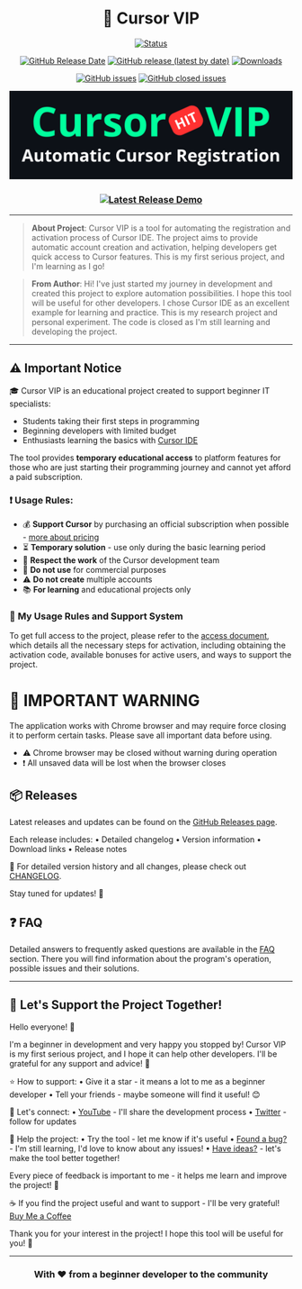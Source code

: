 <div align="center">

# 🚀 Cursor VIP

[![Status](https://img.shields.io/badge/Status-Active_Development-green)](https://github.com/DevCicadaY/CursorVIPFeedback)

[![GitHub Release Date](https://img.shields.io/github/release-date/DevCicadaY/CursorVIPFeedback)](https://github.com/DevCicadaY/CursorVIPFeedback/releases/latest)
[![GitHub release (latest by date)](https://img.shields.io/github/v/release/DevCicadaY/CursorVIPFeedback?display_name=tag&include_prereleases)](https://github.com/DevCicadaY/CursorVIPFeedback/releases/latest)
[![Downloads](https://img.shields.io/endpoint?url=https://api.pinstudios.net/api/badges/downloads/DevCicadaY/CursorVIPFeedback/total)](https://github.com/DevCicadaY/CursorVIPFeedback/releases/latest)

[![GitHub issues](https://img.shields.io/github/issues/DevCicadaY/CursorVIPFeedback)](https://github.com/DevCicadaY/CursorVIPFeedback/issues)
[![GitHub closed issues](https://img.shields.io/github/issues-closed/DevCicadaY/CursorVIPFeedback)](https://github.com/DevCicadaY/CursorVIPFeedback/issues?q=is%3Aissue+is%3Aclosed)


</div>

<div align="center">

[![Watch the Demo](cursorvip_demo.png)](https://www.youtube.com/watch?v=JLkITcJ8qM0)

### [![Latest Release Demo](https://img.shields.io/badge/YouTube-Demo-red)](https://www.youtube.com/watch?v=JLkITcJ8qM0)

</div>

---

> **About Project**: Cursor VIP is a tool for automating the registration and activation process of Cursor IDE. The project aims to provide automatic account creation and activation, helping developers get quick access to Cursor features. This is my first serious project, and I'm learning as I go!

> **From Author**: Hi! I've just started my journey in development and created this project to explore automation possibilities. I hope this tool will be useful for other developers. I chose Cursor IDE as an excellent example for learning and practice.
> This is my research project and personal experiment. The code is closed as I'm still learning and developing the project.

---

## ⚠️ Important Notice

🎓 Cursor VIP is an educational project created to support beginner IT specialists:
- Students taking their first steps in programming
- Beginning developers with limited budget
- Enthusiasts learning the basics with [Cursor IDE](https://www.cursor.com/)

The tool provides **temporary educational access** to platform features for those who are just starting their programming journey and cannot yet afford a paid subscription.

### ❗ Usage Rules:
- 💰 **Support Cursor** by purchasing an official subscription when possible - [more about pricing](https://www.cursor.com/pricing)
- ⏳ **Temporary solution** - use only during the basic learning period
- 🤝 **Respect the work** of the Cursor development team
- 🚫 **Do not use** for commercial purposes
- ⚠️ **Do not create** multiple accounts
- 📚 **For learning** and educational projects only

### 🌟 **My Usage Rules and Support System**

To get full access to the project, please refer to the [access document](LIMIT.md), which details all the necessary steps for activation, including obtaining the activation code, available bonuses for active users, and ways to support the project.

# 🚨 IMPORTANT WARNING

The application works with Chrome browser and may require force closing it to perform certain tasks. Please save all important data before using.

- ⚠️ Chrome browser may be closed without warning during operation
- ❗ All unsaved data will be lost when the browser closes

## 📦 Releases

Latest releases and updates can be found on the [GitHub Releases page](https://github.com/DevCicadaY/CursorVIPFeedback/releases/).

Each release includes:
• Detailed changelog
• Version information
• Download links
• Release notes

📝 For detailed version history and all changes, please check out [CHANGELOG](CHANGELOG.md).

Stay tuned for updates! 🚀

## ❓ FAQ

Detailed answers to frequently asked questions are available in the [FAQ](FAQ.md) section. There you will find information about the program's operation, possible issues and their solutions.

---

## 🌟 Let's Support the Project Together!

Hello everyone! 👋 

I'm a beginner in development and very happy you stopped by! Cursor VIP is my first serious project, and I hope it can help other developers. I'll be grateful for any support and advice! 🚀

⭐ How to support:
• Give it a star - it means a lot to me as a beginner developer
• Tell your friends - maybe someone will find it useful! 😊

📱 Let's connect:
• [YouTube](https://youtube.com/@DevCicadaY) - I'll share the development process
• [Twitter](https://twitter.com/devcicaday) - follow for updates

🐛 Help the project:
• Try the tool - let me know if it's useful
• [Found a bug?](https://github.com/DevCicadaY/CursorVIPFeedback/issues/new) - I'm still learning, I'd love to know about any issues!
• [Have ideas?](https://github.com/DevCicadaY/CursorVIPFeedback/issues/new) - let's make the tool better together!

Every piece of feedback is important to me - it helps me learn and improve the project! 🙏

☕ If you find the project useful and want to support - I'll be very grateful! [Buy Me a Coffee](https://buymeacoffee.com/devcicadaym)

Thank you for your interest in the project! I hope this tool will be useful for you! 🤗

---

<div align="center">

### With ❤️ from a beginner developer to the community

</div>

